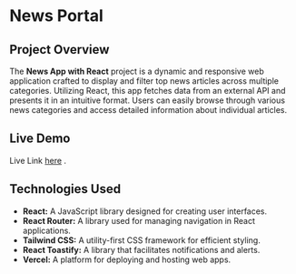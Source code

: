 # News Portal

## Project Overview
The **News App with React** project is a dynamic and responsive web application crafted to display and filter top news articles across multiple categories. Utilizing React, this app fetches data from an external API and presents it in an intuitive format. Users can easily browse through various news categories and access detailed information about individual articles. 

## Live Demo

Live Link [here](https://news-portal-virid-six.vercel.app/) .


## Technologies Used

- **React:** A JavaScript library designed for creating user interfaces.
- **React Router:** A library used for managing navigation in React applications.
- **Tailwind CSS:** A utility-first CSS framework for efficient styling.
- **React Toastify:** A library that facilitates notifications and alerts.
- **Vercel:** A platform for deploying and hosting web apps.
